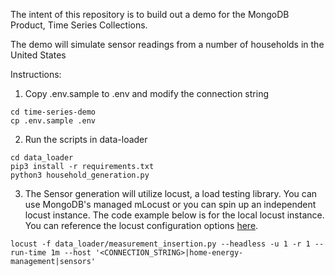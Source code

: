 The intent of this repository is to build out a demo for the MongoDB Product, Time Series Collections. 

The demo will simulate sensor readings from a number of households in the United States

Instructions: 
1. Copy .env.sample to .env and modify the connection string 
~~~
cd time-series-demo
cp .env.sample .env
~~~
2. Run the scripts in data-loader
~~~
cd data_loader
pip3 install -r requirements.txt
python3 household_generation.py
~~~
3. The Sensor generation will utilize locust, a load testing library. You can use MongoDB's managed mLocust or you can spin up an independent locust instance. The code example below is for the local locust instance. You can reference the locust configuration options [here](https://docs.locust.io/en/stable/configuration.html). 
~~~
locust -f data_loader/measurement_insertion.py --headless -u 1 -r 1 --run-time 1m --host '<CONNECTION_STRING>|home-energy-management|sensors'
~~~
